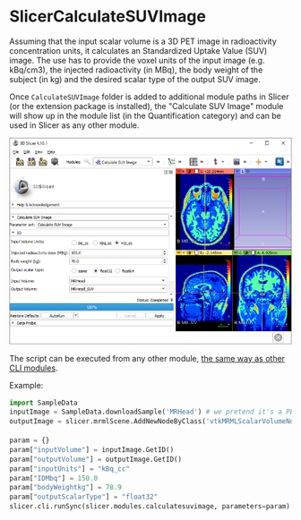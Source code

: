 # SlicerCalculateSUVImage
Assuming that the input scalar volume is a 3D PET image in radioactivity concentration units, it calculates an Standardized Uptake Value (SUV) image. The use has to provide the voxel units of the input image (e.g. kBq/cm3), the injected radioactivity (in MBq), the body weight of the subject (in kg) and the desired scalar type of the output SUV image.

Once `CalculateSUVImage` folder is added to additional module paths in Slicer (or the extension package is installed), the "Calculate SUV Image" module will show up in the module list (in the Quantification category) and can be used in Slicer as any other module.

![Graphical user interface for Python script](CalculateSUVImageGUI.png)

The script can be executed from any other module, [the same way as other CLI modules](https://www.slicer.org/wiki/Documentation/Nightly/Developers/Python_scripting#Running_a_CLI_from_Python).

Example:

```python
import SampleData
inputImage = SampleData.downloadSample('MRHead') # we pretend it's a PET image ;-)
outputImage = slicer.mrmlScene.AddNewNodeByClass('vtkMRMLScalarVolumeNode', inputImage.GetName()+'_SUV')

param = {}
param["inputVolume"] = inputImage.GetID()
param["outputVolume"] = outputImage.GetID()
param["inputUnits"] = "kBq_cc"
param["IDMbq"] = 150.0
param["bodyWeightkg"] = 78.9
param["outputScalarType"] = "float32"
slicer.cli.runSync(slicer.modules.calculatesuvimage, parameters=param)
```
